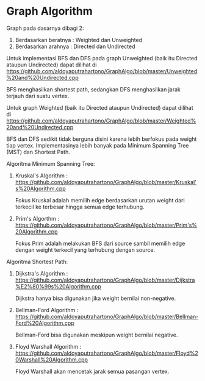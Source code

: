 # Graph Algorithm

Graph pada dasarnya dibagi 2:
1. Berdasarkan beratnya : Weighted dan Unweighted
2. Berdasarkan arahnya  : Directed dan Undirected

Untuk implementasi BFS dan DFS pada graph Unweighted (baik itu Directed ataupun Undirected) dapat dilihat di https://github.com/aldoyaputrahartono/GraphAlgo/blob/master/Unweighted%20and%20Undirected.cpp

BFS menghasilkan shortest path, sedangkan DFS menghasilkan jarak terjauh dari suatu vertex.

Untuk graph Weighted (baik itu Directed ataupun Undirected) dapat dilihat di https://github.com/aldoyaputrahartono/GraphAlgo/blob/master/Weighted%20and%20Undirected.cpp

BFS dan DFS sedikit tidak berguna disini karena lebih berfokus pada weight tiap vertex.
Implementasinya lebih banyak pada Minimum Spanning Tree (MST) dan Shortest Path.

Algoritma Minimum Spanning Tree:
1. Kruskal's Algorithm  : https://github.com/aldoyaputrahartono/GraphAlgo/blob/master/Kruskal's%20Algorithm.cpp

   Fokus Kruskal adalah memilih edge berdasarkan urutan weight dari terkecil ke terbesar hingga semua edge terhubung.
2. Prim's Algorthm      : https://github.com/aldoyaputrahartono/GraphAlgo/blob/master/Prim's%20Algorithm.cpp

   Fokus Prim adalah melakukan BFS dari source sambil memilih edge dengan weight terkecil yang terhubung dengan source.

Algoritma Shortest Path:
1. Dijkstra's Algorithm     : https://github.com/aldoyaputrahartono/GraphAlgo/blob/master/Dijkstra%E2%80%99s%20Algorithm.cpp

   Dijkstra hanya bisa digunakan jika weight bernilai non-negative.
2. Bellman-Ford Algorithm   : https://github.com/aldoyaputrahartono/GraphAlgo/blob/master/Bellman-Ford%20Algorithm.cpp

   Bellman-Ford bisa digunakan meskipun weight bernilai negative.
3. Floyd Warshall Algorithm : https://github.com/aldoyaputrahartono/GraphAlgo/blob/master/Floyd%20Warshall%20Algorithm.cpp

   Floyd Warshall akan mencetak jarak semua pasangan vertex.
